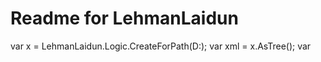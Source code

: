# Readme for LehmanLaidun

var x = LehmanLaidun.Logic.CreateForPath(D:\);
var xml = x.AsTree();
var 